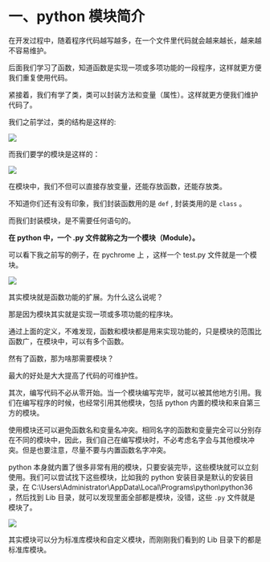 # 一、python 模块简介 #

在开发过程中，随着程序代码越写越多，在一个文件里代码就会越来越长，越来越不容易维护。

后面我们学习了函数，知道函数是实现一项或多项功能的一段程序，这样就更方便我们重复使用代码。

紧接着，我们有学了类，类可以封装方法和变量（属性）。这样就更方便我们维护代码了。

我们之前学过，类的结构是这样的:

![](http://twowaterimage.oss-cn-beijing.aliyuncs.com/2019-10-08-034102.png)

而我们要学的模块是这样的：


![](http://twowaterimage.oss-cn-beijing.aliyuncs.com/2019-10-10-175017.png)

在模块中，我们不但可以直接存放变量，还能存放函数，还能存放类。

不知道你们还有没有印象，我们封装函数用的是 `def` , 封装类用的是 `class` 。

而我们封装模块，是不需要任何语句的。
 
**在 python 中，一个 .py 文件就称之为一个模块（Module）。**

可以看下我之前写的例子，在 pychrome 上 ，这样一个 test.py 文件就是一个模块。

![](http://twowaterimage.oss-cn-beijing.aliyuncs.com/2019-10-14-070013.png)

其实模块就是函数功能的扩展。为什么这么说呢？

那是因为模块其实就是实现一项或多项功能的程序块。

通过上面的定义，不难发现，函数和模块都是用来实现功能的，只是模块的范围比函数广，在模块中，可以有多个函数。

然有了函数，那为啥那需要模块？

最大的好处是大大提高了代码的可维护性。

其次，编写代码不必从零开始。当一个模块编写完毕，就可以被其他地方引用。我们在编写程序的时候，也经常引用其他模块，包括 python 内置的模块和来自第三方的模块。

使用模块还可以避免函数名和变量名冲突。相同名字的函数和变量完全可以分别存在不同的模块中，因此，我们自己在编写模块时，不必考虑名字会与其他模块冲突。但是也要注意，尽量不要与内置函数名字冲突。

python 本身就内置了很多非常有用的模块，只要安装完毕，这些模块就可以立刻使用。我们可以尝试找下这些模块，比如我的 python 安装目录是默认的安装目录，在 C:\Users\Administrator\AppData\Local\Programs\python\python36 ，然后找到 Lib 目录，就可以发现里面全部都是模块，没错，这些 `.py` 文件就是模块了。

![](http://twowaterimage.oss-cn-beijing.aliyuncs.com/2019-10-14-python36bin%E7%9B%AE%E5%BD%95.png)

其实模块可以分为标准库模块和自定义模块，而刚刚我们看到的 Lib 目录下的都是标准库模块。


